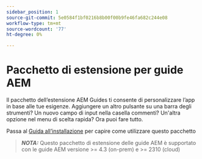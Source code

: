 ```yaml
---
sidebar_position: 1
source-git-commit: 5e0584f1bf0216b8b00f00b9fe46fa682c244e08
workflow-type: tm+mt
source-wordcount: '77'
ht-degree: 0%

---
```


# Pacchetto di estensione per guide AEM

Il pacchetto dell’estensione AEM Guides ti consente di personalizzare l’app in base alle tue esigenze. Aggiungere un altro pulsante su una barra degli strumenti? Un nuovo campo di input nella casella commenti? Un&#39;altra opzione nel menu di scelta rapida? Ora puoi fare tutto.

Passa al [Guida all’installazione](./integrating_customisations.md) per capire come utilizzare questo pacchetto

> **_NOTA:_** Questo pacchetto di estensione delle guide AEM è supportato con le guide AEM versione >= 4.3 (on-prem) e >= 2310 (cloud)
